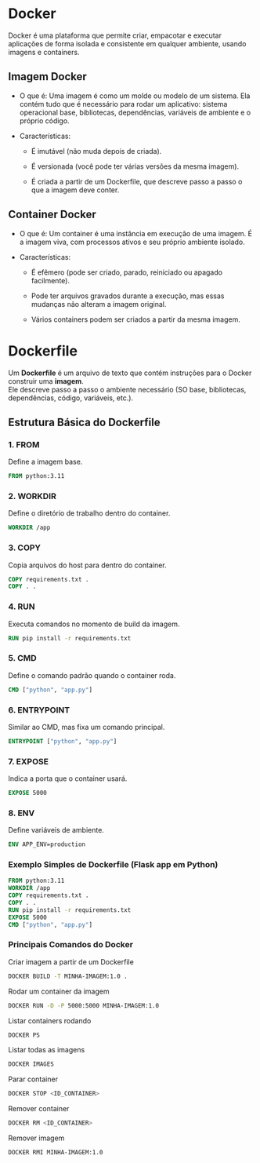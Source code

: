 # Docker
Docker é uma plataforma que permite criar, empacotar e executar aplicações de forma isolada e consistente em qualquer ambiente, usando imagens e containers.

## Imagem Docker

- O que é:
Uma imagem é como um molde ou modelo de um sistema.
Ela contém tudo que é necessário para rodar um aplicativo: sistema operacional base, bibliotecas, dependências, variáveis de ambiente e o próprio código.

- Características:

    - É imutável (não muda depois de criada).

    - É versionada (você pode ter várias versões da mesma imagem).

    - É criada a partir de um Dockerfile, que descreve passo a passo o que a imagem deve conter.

## Container Docker

- O que é:
Um container é uma instância em execução de uma imagem.
É a imagem viva, com processos ativos e seu próprio ambiente isolado.

- Características:

    - É efêmero (pode ser criado, parado, reiniciado ou apagado facilmente).

    - Pode ter arquivos gravados durante a execução, mas essas mudanças não alteram a imagem original.

    - Vários containers podem ser criados a partir da mesma imagem.

# Dockerfile

Um **Dockerfile** é um arquivo de texto que contém instruções para o Docker construir uma **imagem**.  
Ele descreve passo a passo o ambiente necessário (SO base, bibliotecas, dependências, código, variáveis, etc.).


## Estrutura Básica do Dockerfile

### 1. FROM
Define a imagem base.
```dockerfile
FROM python:3.11
```

### 2. WORKDIR
Define o diretório de trabalho dentro do container.  
```dockerfile
WORKDIR /app
```

### 3. COPY
Copia arquivos do host para dentro do container.
```dockerfile
COPY requirements.txt .
COPY . .
```

### 4. RUN
Executa comandos no momento de build da imagem.
```dockerfile
RUN pip install -r requirements.txt
```

### 5. CMD
Define o comando padrão quando o container roda.
```dockerfile
CMD ["python", "app.py"]
```

### 6. ENTRYPOINT
Similar ao CMD, mas fixa um comando principal.

```dockerfile
ENTRYPOINT ["python", "app.py"]
```

### 7. EXPOSE

Indica a porta que o container usará.
```dockerfile
EXPOSE 5000
```

### 8. ENV

Define variáveis de ambiente.
```dockerfile
ENV APP_ENV=production
```

### Exemplo Simples de Dockerfile (Flask app em Python)

```dockerfile
FROM python:3.11
WORKDIR /app
COPY requirements.txt .
COPY . .
RUN pip install -r requirements.txt
EXPOSE 5000
CMD ["python", "app.py"]
```

### Principais Comandos do Docker

Criar imagem a partir de um Dockerfile
```bash
DOCKER BUILD -T MINHA-IMAGEM:1.0 .
```

Rodar um container da imagem
```bash
DOCKER RUN -D -P 5000:5000 MINHA-IMAGEM:1.0
```

Listar containers rodando
```bash
DOCKER PS
```

Listar todas as imagens
```bash
DOCKER IMAGES
```

Parar container
```bash
DOCKER STOP <ID_CONTAINER>
```

Remover container
```bash
DOCKER RM <ID_CONTAINER>
```

Remover imagem

```bash
DOCKER RMI MINHA-IMAGEM:1.0
```